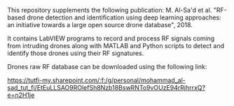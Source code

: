 This repository supplements the following publication:
M. Al-Sa'd et al. "RF-based drone detection and identification using deep learning approaches: an initiative towards a large open source drone database", 2018.

It contains LabVIEW programs to record and process RF signals coming from intruding drones along with MATLAB and Python scripts to detect and identify those drones using their RF signatures.

Drones raw RF database can be downloaded using the following link:

https://tutfi-my.sharepoint.com/:f:/g/personal/mohammad_al-sad_tut_fi/EtEuLLSAO9ROlefSh8Nzb18BswRNTo9vOUzE94rRjhrrxQ?e=n2H1je
